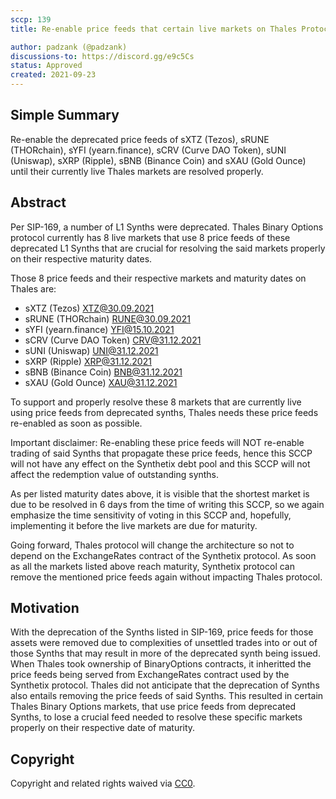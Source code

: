 ```yaml
---
sccp: 139
title: Re-enable price feeds that certain live markets on Thales Protocol rely on

author: padzank (@padzank)
discussions-to: https://discord.gg/e9c5Cs
status: Approved
created: 2021-09-23
---
```


## Simple Summary
<!--"If you can't explain it simply, you don't understand it well enough." Provide a simplified and layman-accessible explanation of the SCCP.-->

Re-enable the deprecated price feeds of sXTZ (Tezos), sRUNE (THORchain), sYFI (yearn.finance), sCRV (Curve DAO Token), sUNI (Uniswap), sXRP (Ripple), sBNB (Binance Coin) and sXAU (Gold Ounce) until their currently live Thales markets are resolved properly.

## Abstract
<!--A short (~200 word) description of the variable change proposed.-->

Per SIP-169, a number of L1 Synths were deprecated. Thales Binary Options protocol currently has 8 live markets that use 8 price feeds of these deprecated L1 Synths that are crucial for resolving the said markets properly on their respective maturity dates. 

Those 8 price feeds and their respective markets and maturity dates on Thales are: 

- sXTZ (Tezos) XTZ@30.09.2021
- sRUNE (THORchain) RUNE@30.09.2021
- sYFI (yearn.finance) YFI@15.10.2021
- sCRV (Curve DAO Token) CRV@31.12.2021
- sUNI (Uniswap) UNI@31.12.2021
- sXRP (Ripple) XRP@31.12.2021
- sBNB (Binance Coin) BNB@31.12.2021
- sXAU (Gold Ounce) XAU@31.12.2021

To support and properly resolve these 8 markets that are currently live using price feeds from deprecated synths, Thales needs these price feeds re-enabled as soon as possible. 

Important disclaimer: Re-enabling these price feeds will NOT re-enable trading of said Synths that propagate these price feeds, hence this SCCP will not have any effect on the Synthetix debt pool and this SCCP will not affect the redemption value of outstanding synths.

As per listed maturity dates above, it is visible that the shortest market is due to be resolved in 6 days from the time of writing this SCCP, so we again emphasize the time sensitivity of voting in this SCCP and, hopefully, implementing it before the live markets are due for maturity. 

Going forward, Thales protocol will change the architecture so not to depend on the ExchangeRates contract of the Synthetix protocol. As soon as all the markets listed above reach maturity, Synthetix protocol can remove the mentioned price feeds again without impacting Thales protocol.

## Motivation
<!--The motivation is critical for SCCPs that want to update variables within Synthetix. It should clearly explain why the existing variable is not incentive aligned. SCCP submissions without sufficient motivation may be rejected outright.-->

With the deprecation of the Synths listed in SIP-169, price feeds for those assets were removed due to complexities of unsettled trades into or out of those Synths that may result in more of the deprecated synth being issued. When Thales took ownership of BinaryOptions contracts, it inheritted the price feeds being served from ExchangeRates contract used by the Synthetix protocol. Thales did not anticipate that the deprecation of Synths also entails removing the price feeds of said Synths. This resulted in certain Thales Binary Options markets, that use price feeds from deprecated Synths, to lose a crucial feed needed to resolve these specific markets properly on their respective date of maturity.

## Copyright
Copyright and related rights waived via [CC0](https://creativecommons.org/publicdomain/zero/1.0/).
